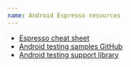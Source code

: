 ```yaml
---
name: Android Espresso resources
---
```


* [Espresso cheat sheet](https://google.github.io/android-testing-support-library/docs/espresso/cheatsheet/index.html)
* [Android testing samples GitHub](https://github.com/googlesamples/android-testing)
* [Android testing support library](https://google.github.io/android-testing-support-library/docs/espresso/index.html)
